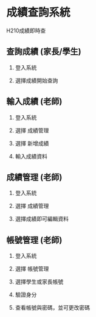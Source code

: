 # 成績查詢系統

H210成績即時查

## 查詢成績 (家長/學生)

1. 登入系統

2. 選擇成績開始查詢

## 輸入成績 (老師)

1. 登入系統

2. 選擇 成績管理

3. 選擇 新增成績

4. 輸入成績資料

## 成績管理 (老師)

1. 登入系統

2. 選擇 成績管理

3. 選擇成績即可編輯資料

## 帳號管理 (老師)

1. 登入系統

2. 選擇 帳號管理

3. 選擇學生或家長帳號

4. 驗證身分

4. 查看帳號與密碼，並可更改密碼
